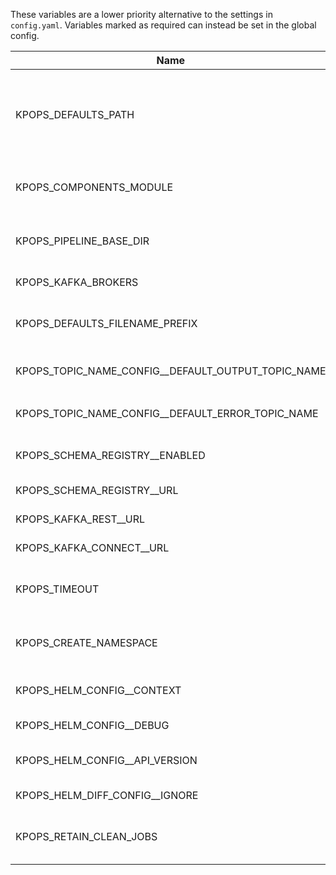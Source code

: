 These variables are a lower priority alternative to the settings in `config.yaml`. Variables marked as required can instead be set in the global config.

|                       Name                       |             Default Value              |Required|                                                                     Description                                                                      |               Setting name                |
|--------------------------------------------------|----------------------------------------|--------|------------------------------------------------------------------------------------------------------------------------------------------------------|-------------------------------------------|
|KPOPS_DEFAULTS_PATH                               |.                                       |False   |The path to the folder containing the defaults.yaml file and the environment defaults files. Paths can either be absolute or relative to `config.yaml`|defaults_path                              |
|KPOPS_COMPONENTS_MODULE                           |                                        |False   |Custom Python module defining project-specific KPOps components                                                                                       |components_module                          |
|KPOPS_PIPELINE_BASE_DIR                           |.                                       |False   |Base directory to the pipelines (default is current working directory)                                                                                |pipeline_base_dir                          |
|KPOPS_KAFKA_BROKERS                               |                                        |True    |The comma separated Kafka brokers address.                                                                                                            |kafka_brokers                              |
|KPOPS_DEFAULTS_FILENAME_PREFIX                    |defaults                                |False   |The name of the defaults file and the prefix of the defaults environment file.                                                                        |defaults_filename_prefix                   |
|KPOPS_TOPIC_NAME_CONFIG__DEFAULT_OUTPUT_TOPIC_NAME|${pipeline_name}-${component.name}      |False   |Configures the value for the variable ${output_topic_name}                                                                                            |topic_name_config.default_output_topic_name|
|KPOPS_TOPIC_NAME_CONFIG__DEFAULT_ERROR_TOPIC_NAME |${pipeline_name}-${component.name}-error|False   |Configures the value for the variable ${error_topic_name}                                                                                             |topic_name_config.default_error_topic_name |
|KPOPS_SCHEMA_REGISTRY__ENABLED                    |False                                   |False   |Whether the Schema Registry handler should be initialized.                                                                                            |schema_registry.enabled                    |
|KPOPS_SCHEMA_REGISTRY__URL                        |http://localhost:8081/                  |False   |Address of the Schema Registry.                                                                                                                       |schema_registry.url                        |
|KPOPS_KAFKA_REST__URL                             |http://localhost:8082/                  |False   |Address of the Kafka REST Proxy.                                                                                                                      |kafka_rest.url                             |
|KPOPS_KAFKA_CONNECT__URL                          |http://localhost:8083/                  |False   |Address of Kafka Connect.                                                                                                                             |kafka_connect.url                          |
|KPOPS_TIMEOUT                                     |300                                     |False   |The timeout in seconds that specifies when actions like deletion or deploy timeout.                                                                   |timeout                                    |
|KPOPS_CREATE_NAMESPACE                            |False                                   |False   |Flag for `helm upgrade --install`. Create the release namespace if not present.                                                                       |create_namespace                           |
|KPOPS_HELM_CONFIG__CONTEXT                        |                                        |False   |Name of kubeconfig context (`--kube-context`)                                                                                                         |helm_config.context                        |
|KPOPS_HELM_CONFIG__DEBUG                          |False                                   |False   |Run Helm in Debug mode                                                                                                                                |helm_config.debug                          |
|KPOPS_HELM_CONFIG__API_VERSION                    |                                        |False   |Kubernetes API version used for Capabilities.APIVersions                                                                                              |helm_config.api_version                    |
|KPOPS_HELM_DIFF_CONFIG__IGNORE                    |                                        |True    |Set of keys that should not be checked.                                                                                                               |helm_diff_config.ignore                    |
|KPOPS_RETAIN_CLEAN_JOBS                           |False                                   |False   |Whether to retain clean up jobs in the cluster or uninstall the, after completion.                                                                    |retain_clean_jobs                          |
